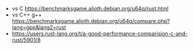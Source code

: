 - vs C https://benchmarksgame.alioth.debian.org/u64q/rust.html
- vs C++ g++ https://benchmarksgame.alioth.debian.org/u64q/compare.php?lang=gpp&lang2=rust
- https://users.rust-lang.org/t/a-good-performance-comparision-c-and-rust/5901/8
